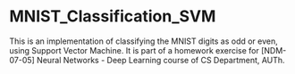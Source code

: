 # MNIST_Classification_SVM
This is an implementation of classifying the MNIST digits as odd or even, using Support Vector Machine. It is part of a homework exercise for [NDM-07-05] Neural Networks - Deep Learning course of CS Department, AUTh.
